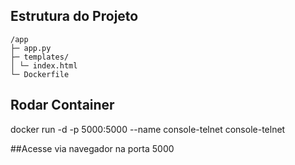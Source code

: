 ## Estrutura do Projeto

```
/app
├─ app.py
├─ templates/
│ └─ index.html
└─ Dockerfile
```

## Rodar Container
docker run -d -p 5000:5000 --name console-telnet console-telnet

##Acesse via navegador na porta 5000
